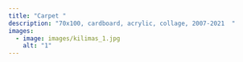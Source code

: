 ```yaml
---
title: "Carpet "
description: "70x100, cardboard, acrylic, collage, 2007-2021  "
images:
  - image: images/kilimas_1.jpg
    alt: "1"
---
```

